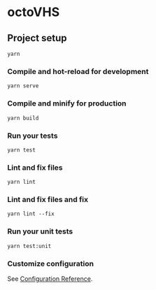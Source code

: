 # octoVHS

## Project setup
```
yarn
```

### Compile and hot-reload for development
```
yarn serve
```

### Compile and minify for production
```
yarn build
```

### Run your tests
```
yarn test
```

### Lint and fix files
```
yarn lint
```

### Lint and fix files and fix
```
yarn lint --fix
```

### Run your unit tests
```
yarn test:unit
```

### Customize configuration
See [Configuration Reference](https://cli.vuejs.org/config/).
